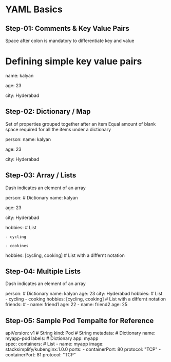   # YAML Basics

## Step-01: Comments & Key Value Pairs

Space after colon is mandatory to differentiate key and value

# Defining simple key value pairs
name: kalyan

age: 23

city: Hyderabad

## Step-02: Dictionary / Map

Set of properties grouped together after an item
Equal amount of blank space required for all the items under a dictionary

person:
  name: kalyan
  
  age: 23
  
  city: Hyderabad

## Step-03: Array / Lists
Dash indicates an element of an array

person: # Dictionary
  name: kalyan
  
  age: 23
  
  city: Hyderabad
  
  hobbies: # List
  
    - cycling
    
    - cookines
    
  hobbies: [cycling, cooking]   # List with a differnt notation  

## Step-04: Multiple Lists
Dash indicates an element of an array

person: # Dictionary
  name: kalyan
  age: 23
  city: Hyderabad
  hobbies: # List  
    - cycling
    - cooking
  hobbies: [cycling, cooking]   # List with a differnt notation  
  friends: # 
    - name: friend1
      age: 22
    - name: friend2
      age: 25            

## Step-05: Sample Pod Tempalte for Reference
apiVersion: v1 # String
kind: Pod  # String
metadata: # Dictionary
  name: myapp-pod
  labels: # Dictionary 
    app: myapp         
spec:
  containers: # List
    - name: myapp
      image: stacksimplify/kubenginx:1.0.0
      ports:
        - containerPort: 80
          protocol: "TCP"
        - containerPort: 81
          protocol: "TCP"
